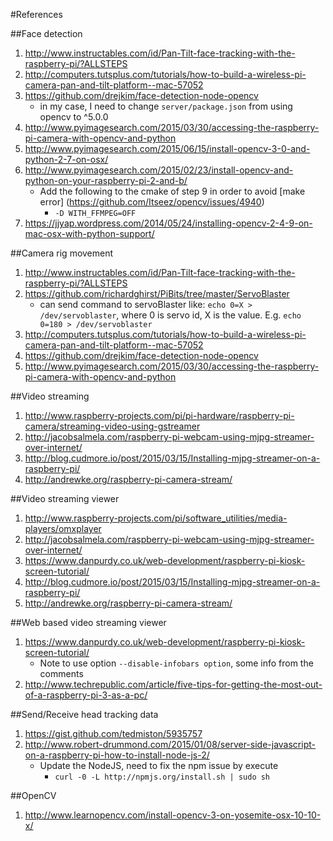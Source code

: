 #References

##Face detection

1. http://www.instructables.com/id/Pan-Tilt-face-tracking-with-the-raspberry-pi/?ALLSTEPS
2. http://computers.tutsplus.com/tutorials/how-to-build-a-wireless-pi-camera-pan-and-tilt-platform--mac-57052
3. https://github.com/drejkim/face-detection-node-opencv
    * in my case, I need to change `server/package.json` from using opencv to ^5.0.0
4. http://www.pyimagesearch.com/2015/03/30/accessing-the-raspberry-pi-camera-with-opencv-and-python
5. http://www.pyimagesearch.com/2015/06/15/install-opencv-3-0-and-python-2-7-on-osx/
6. http://www.pyimagesearch.com/2015/02/23/install-opencv-and-python-on-your-raspberry-pi-2-and-b/
    * Add the following to the cmake of step 9 in order to avoid [make error] (https://github.com/Itseez/opencv/issues/4940)
      * `-D WITH_FFMPEG=OFF`
7. https://jjyap.wordpress.com/2014/05/24/installing-opencv-2-4-9-on-mac-osx-with-python-support/

##Camera rig movement

1. http://www.instructables.com/id/Pan-Tilt-face-tracking-with-the-raspberry-pi/?ALLSTEPS
2. https://github.com/richardghirst/PiBits/tree/master/ServoBlaster
    * can send command to servoBlaster like: `echo 0=X > /dev/servoblaster`, where 0 is servo id, X is the value.  E.g. `echo 0=180 > /dev/servoblaster`
3. http://computers.tutsplus.com/tutorials/how-to-build-a-wireless-pi-camera-pan-and-tilt-platform--mac-57052
4. https://github.com/drejkim/face-detection-node-opencv
5. http://www.pyimagesearch.com/2015/03/30/accessing-the-raspberry-pi-camera-with-opencv-and-python

##Video streaming

1. http://www.raspberry-projects.com/pi/pi-hardware/raspberry-pi-camera/streaming-video-using-gstreamer
2. http://jacobsalmela.com/raspberry-pi-webcam-using-mjpg-streamer-over-internet/
3. http://blog.cudmore.io/post/2015/03/15/Installing-mjpg-streamer-on-a-raspberry-pi/
4. http://andrewke.org/raspberry-pi-camera-stream/

##Video streaming viewer

1. http://www.raspberry-projects.com/pi/software_utilities/media-players/omxplayer
2. http://jacobsalmela.com/raspberry-pi-webcam-using-mjpg-streamer-over-internet/
3. https://www.danpurdy.co.uk/web-development/raspberry-pi-kiosk-screen-tutorial/
4. http://blog.cudmore.io/post/2015/03/15/Installing-mjpg-streamer-on-a-raspberry-pi/
5. http://andrewke.org/raspberry-pi-camera-stream/

##Web based video streaming viewer

1. https://www.danpurdy.co.uk/web-development/raspberry-pi-kiosk-screen-tutorial/
    * Note to use option `--disable-infobars option`, some info from the comments
2. http://www.techrepublic.com/article/five-tips-for-getting-the-most-out-of-a-raspberry-pi-3-as-a-pc/

##Send/Receive head tracking data

1. https://gist.github.com/tedmiston/5935757
2. http://www.robert-drummond.com/2015/01/08/server-side-javascript-on-a-raspberry-pi-how-to-install-node-js-2/
    * Update the NodeJS, need to fix the npm issue by execute
      * `curl -0 -L http://npmjs.org/install.sh | sudo sh`

##OpenCV

1. http://www.learnopencv.com/install-opencv-3-on-yosemite-osx-10-10-x/
